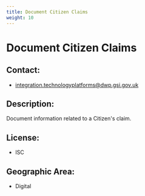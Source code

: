 ```yaml
---
title: Document Citizen Claims
weight: 10
---
```


# Document Citizen Claims

## Contact:
 - [integration.technologyplatforms@dwp.gsi.gov.uk](mailto:integration.technologyplatforms@dwp.gsi.gov.uk)

## Description:
Document information related to a Citizen's claim.

## License:
 - ISC

## Geographic Area:
 - Digital

